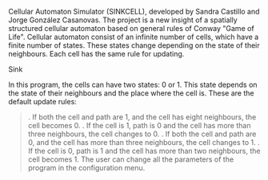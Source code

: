 Cellular Automaton Simulator (SINKCELL), developed by Sandra Castillo and Jorge González Casanovas. The project is a new insight of a spatially structured cellular automaton based on general rules of Conway "Game of Life".
Cellular automaton consist of an infinite number of cells, which have a finite number of states. These states change depending on the state of their neighbours. Each cell has the same rule for updating.


Sink

In this program, the cells can have two states: 0 or 1. This state depends on the state of their neighbours and the place where the cell is.
These are the default update rules:
> . If both the cell and path are 1, and the cell has eight neighbours, the cell becomes 0.
> . If the cell is 1, path is 0 and the cell has more than three neighbours, the cell changes to 0.
> . If both the cell and path are 0, and the cell has more than three neighbours, the cell changes to 1.
> . If the cell is 0, path is 1 and the cell has more than two neighbours, the cell becomes 1.
The user can change all the parameters of the program in the configuration menu.
